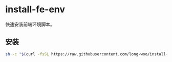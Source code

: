 # install-fe-env

快速安装前端环境脚本。

## 安装

```sh
sh -c "$(curl -fsSL https://raw.githubusercontent.com/long-woo/install-fe-env/main/install-fe-env.sh)"
```
